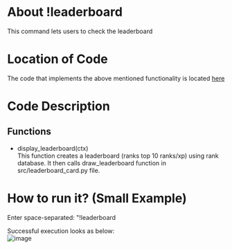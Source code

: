 # About !leaderboard

This command lets users to check the leaderboard

# Location of Code

The code that implements the above mentioned functionality is located [here](https://github.com/psvkaushik/CSC-510-Project2-TeachersPetBotv2.0/blob/main/src/bot.py)

# Code Description

## Functions

- display_leaderboard(ctx) <br>
  This function creates a leaderboard (ranks top 10 ranks/xp) using rank database. It then calls draw_leaderboard function in src/leaderboard_card.py file.

# How to run it? (Small Example)

Enter space-separated: "!leaderboard

Successful execution looks as below:  
![image](https://github.com/psvkaushik/CSC-510-Project2-TeachersPetBotv2.0/assets/111774368/5c8c5c86-6930-4ac9-9417-f10a2ddd84cb)
